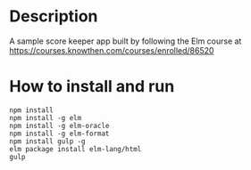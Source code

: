 # Description

A sample score keeper app built by following the Elm course at https://courses.knowthen.com/courses/enrolled/86520

# How to install and run

```
npm install
npm install -g elm
npm install -g elm-oracle
npm install -g elm-format
npm install gulp -g
elm package install elm-lang/html
gulp
```

